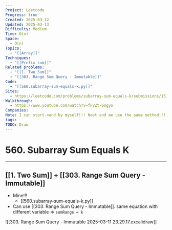 ```yaml
---
Project: Leetcode
Progress: true
Created: 2025-03-12
Updated: 2025-03-13
Difficulty: Medium
Time: O(n)
Space:
  - O(n)
Topics:
  - "[[Array]]"
Techniques:
  - "[[Prefix sum]]"
Related problems:
  - "[[1. Two Sum]]"
  - "[[303. Range Sum Query - Immutable]]"
Code:
  - "[[560.subarray-sum-equals-k.py]]"
Sites:
  - https://leetcode.com/problems/subarray-sum-equals-k/submissions/1570605547/
Walkthrough:
  - https://www.youtube.com/watch?v=fFVZt-6sgyo
Companies: 
Note: I can start->end by myself!!! Neet and me use the same method!!! anyway, i got the idea for easier code from Neet. Neet use 1pass. I used 2pass(No need). Maybe this is the first time in forever that I can combine 2 problems together without needing anyone to tell me.
tags: 
TODO: Draw
---
```

# 560. Subarray Sum Equals K
---
## [[1. Two Sum]] + [[303. Range Sum Query - Immutable]]
- Mine!!!
	- [[560.subarray-sum-equals-k.py]]
- Can use  [[303. Range Sum Query - Immutable]]. same equation with different variable => `sumRange = k`

![[303. Range Sum Query - Immutable 2025-03-11 23.29.17.excalidraw]]
